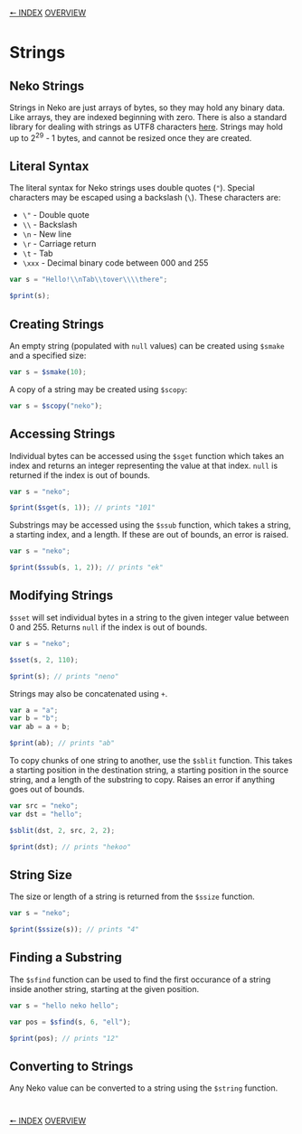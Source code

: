 [🠔 INDEX](index.md) [OVERVIEW](overview.md)
#

# Strings

## Neko Strings

Strings in Neko are just arrays of bytes, so they may hold any binary data. Like arrays, they are indexed beginning with zero. There is also a standard library for dealing with strings as UTF8 characters [here](http://nekovm.org/doc/view/utf8). Strings may hold up to 2<sup>29</sup> - 1 bytes, and cannot be resized once they are created.

## Literal Syntax

The literal syntax for Neko strings uses double quotes (`"`). Special characters may be escaped using a backslash (`\`). These characters are:

+ `\"` - Double quote
+ `\\` - Backslash
+ `\n` - New line
+ `\r` - Carriage return
+ `\t` - Tab
+ `\xxx` - Decimal binary code between 000 and 255

```js
var s = "Hello!\\nTab\\tover\\\\there";

$print(s);
```

## Creating Strings

An empty string (populated with `null` values) can be created using `$smake` and a specified size:

```js
var s = $smake(10);
```

A copy of a string may be created using `$scopy`:

```js
var s = $scopy("neko");
```

## Accessing Strings

Individual bytes can be accessed using the `$sget` function which takes an index and returns an integer representing the value at that index. `null` is returned if the index is out of bounds.

```js
var s = "neko";

$print($sget(s, 1)); // prints "101"
```

Substrings may be accessed using the `$ssub` function, which takes a string, a starting index, and a length. If these are out of bounds, an error is raised.

```js
var s = "neko";

$print($ssub(s, 1, 2)); // prints "ek"
```

## Modifying Strings

`$sset` will set individual bytes in a string to the given integer value between 0 and 255. Returns `null` if the index is out of bounds.

```js
var s = "neko";

$sset(s, 2, 110);

$print(s); // prints "neno"
```

Strings may also be concatenated using `+`.

```js
var a = "a";
var b = "b";
var ab = a + b;

$print(ab); // prints "ab"
```

To copy chunks of one string to another, use the `$sblit` function. This takes a starting position in the destination string, a starting position in the source string, and a length of the substring to copy. Raises an error if anything goes out of bounds.

```js
var src = "neko";
var dst = "hello";

$sblit(dst, 2, src, 2, 2);

$print(dst); // prints "hekoo"
```

## String Size

The size or length of a string is returned from the `$ssize` function.

```js
var s = "neko";

$print($ssize(s)); // prints "4"
```

## Finding a Substring

The `$sfind` function can be used to find the first occurance of a string inside another string, starting at the given position.

```js
var s = "hello neko hello";

var pos = $sfind(s, 6, "ell");

$print(pos); // prints "12"
```

## Converting to Strings

Any Neko value can be converted to a string using the `$string` function.

#
[🠔 INDEX](index.md) [OVERVIEW](overview.md)